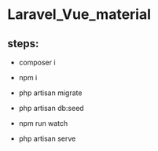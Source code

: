 # Laravel_Vue_material

## steps:

- composer i

- npm i

- php artisan migrate

- php artisan db:seed

- npm run watch

- php artisan serve
